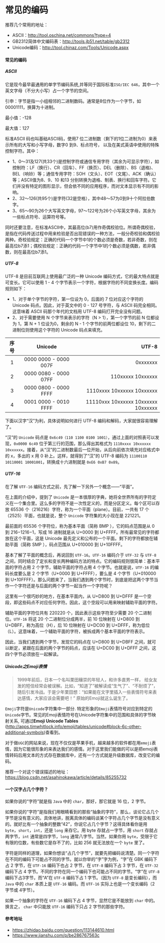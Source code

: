 # 常见的编码

推荐几个常用的地址：

- ASCII：http://tool.oschina.net/commons?type=4
- GB2312简体中文编码表：http://tools.jb51.net/table/gb2312
- Unicode编码：http://tool.chinaz.com/Tools/Unicode.aspx

#### 常见的编码

##### ASCII

它是现今最早最通用的单字节编码系统,并等同于国际标准`ISO/IEC 646`，其中一个英文字母（不分大小写）占一个字节的空间。

引申：字节是指一小组相邻的二进制数码。通常是8位作为一个字节，如00001111，换算为十进制。

最小值：-128

最大值：127

标准ASCII 码也叫基础ASCII码，使用7 位二进制数（剩下的1位二进制为0）来表示所有的大写和小写字母，数字0 到9、标点符号， 以及在美式英语中使用的特殊控制字符。其中：

- 1、0～31及127(共33个)是控制字符或通信专用字符（其余为可显示字符），如控制符：LF（换行）、CR（回车）、FF（换页）、DEL（删除）、BS（退格)、BEL（响铃）等；通信专用字符：SOH（文头）、EOT（文尾）、ACK（确认）等；ASCII值为8、9、10 和13 分别转换为退格、制表、换行和回车字符。它们并没有特定的图形显示，但会依不同的应用程序，而对文本显示有不同的影响。
- 2、32～126(共95个)是字符(32是空格），其中48～57为0到9十个阿拉伯数字。
- 3、65～90为26个大写英文字母，97～122号为26个小写英文字母，其余为一些标点符号、运算符号等。

同时还要注意，在标准ASCII中，其最高位(b7)用作奇偶校验位。所谓奇偶校验，是指在代码传送过程中用来检验是否出现错误的一种方法，一般分奇校验和偶校验两种。奇校验规定：正确的代码一个字节中1的个数必须是奇数，若非奇数，则在最高位b7添1；偶校验规定：正确的代码一个字节中1的个数必须是偶数，若非偶数，则在最高位b7添1。

##### UTF-8

UTF-8 是目前互联网上使用最广泛的一种 Unicode 编码方式，它的最大特点就是可变长。它可以使用 1 - 4 个字节表示一个字符，根据字符的不同变换长度。编码规则如下：

- 1、对于单个字节的字符，第一位设为 0，后面的 7 位对应这个字符的 Unicode 码点。因此，对于英文中的 0 - 127 号字符，与 ASCII 码完全相同。这意味着 ASCII 码那个年代的文档用 UTF-8 编码打开完全没有问题。
- 2、对于需要使用 N 个字节来表示的字符（N > 1），第一个字节的前 N 位都设为 1，第 N + 1 位设为0，剩余的 N - 1 个字节的前两位都设位 10，剩下的二进制位则使用这个字符的 Unicode 码点来填充。

| 序号 |        Unicode        |                               UTF-8 |
| :--: | :-------------------: | ----------------------------------: |
|  1   | 0000 0000 - 0000 007F |                            0xxxxxxx |
|  2   | 0000 0080 - 0000 07FF |                   110xxxxx 10xxxxxx |
|  3   | 0000 0800 - 0000 FFFF |          1110xxxx 10xxxxxx 10xxxxxx |
|  4   | 0001 0000 - 0010 FFFF | 11110xxx 10xxxxxx 10xxxxxx 10xxxxxx |

下面以汉字“汉”为利，具体说明如何进行 UTF-8 编码和解码，大家就很容易理解了。

“汉”的 `Unicode` 码点是 `0x6c49（110 1100 0100 1001）`，通过上面的对照表可以发现，`0x0000 6c49` 位于第三行的范围，那么得出其格式为 `1110xxxx 10xxxxxx 10xxxxxx`。接着，从“汉”的二进制数最后一位开始，从后向前依次填充对应格式中的 x，多出的 x 用 0 补上。这样，就得到了“汉”的 UTF-8 编码为 `11100110 10110001 10001001`，转换成十六进制就是 `0xE6 0xB7 0x89`。

##### UTF-16

在了解 `UTF-16` 编码方式之前，先了解一下另外一个概念——“平面”。

在上面的介绍中，提到了 `Unicode` 是一本很厚的字典，她将全世界所有的字符定义在一个集合里。这么多的字符不是一次性定义的，而是分区定义。每个区可以存放 65536 个（216216）字符，称为一个平面（plane）。目前，一共有 17 个（2525）平面，也就是说，整个 `Unicode` 字符集的大小现在是 221221。

最前面的 65536 个字符位，称为基本平面（简称 BMP ），它的码点范围是从 0 到 216−1216−1，写成 16 进制就是从 U+0000 到 U+FFFF。所有最常见的字符都放在这个平面，这是 Unicode 最先定义和公布的一个平面。剩下的字符都放在辅助平面（简称 SMP ），码点范围从 U+010000 到 U+10FFFF。

基本了解了平面的概念后，再说回到 `UTF-16`。`UTF-16` 编码介于 `UTF-32` 与 `UTF-8` 之间，同时结合了定长和变长两种编码方法的特点。它的编码规则很简单：基本平面的字符占用 2 个字节，辅助平面的字符占用 4 个字节。也就是说，`UTF-16` 的编码长度要么是 2 个字节（U+0000 到 U+FFFF），要么是 4 个字节（U+010000 到 U+10FFFF）。那么问题来了，当我们遇到两个字节时，到底是把这两个字节当作一个字符还是与后面的两个字节一起当作一个字符呢？

这里有一个很巧妙的地方，在基本平面内，从 U+D800 到 U+DFFF 是一个空段，即这些码点不对应任何字符。因此，这个空段可以用来映射辅助平面的字符。

辅助平面的字符位共有 220220 个，因此表示这些字符至少需要 20 个二进制位。`UTF-16` 将这 20 个二进制位分成两半，前 10 位映射在 U+D800 到 U+DBFF，称为高位（H），后 10 位映射在 U+DC00 到 U+DFFF，称为低位（L）。这意味着，一个辅助平面的字符，被拆成两个基本平面的字符表示。

因此，当我们遇到两个字节，发现它的码点在 U+D800 到 U+DBFF 之间，就可以断定，紧跟在后面的两个字节的码点，应该在 U+DC00 到 U+DFFF 之间，这四个字节必须放在一起解读。

##### Unicode之Emoji表情

> 1999年前后，日本一个名叫栗田穰崇的年轻人，和许多直男一样， 给女友发的短信经常会被误解。比如，“知道了”被解读成“生气了”、“不耐烦了”，随后引发冷战。于是少年栗田想：“如果能在文字里插入一些表情符号来表达感情，大家应该会需要吧！” 原始的Emoji就这么诞生了。

`Emoji`字符是`Unicode`字符集中一部分. 特定形象的`Emoji`表情符号对应到特定的`Unicode`字节。常见的Emoji表情符号在Unicode字符集中的范围和具体的字节映射关系, 可通过**Emoji Unicode Tables** (http://apps.timwhitlock.info/emoji/tables/unicode#block-6c-other-additional-symbols)查看到。

对于做`UGC`的网站来说，现在不仅仅是苹果手机，越来越多的软件都在用`emoji`表情，因为它能很形象的来表达我们的感情。对于这里我们能做的可以是把emoji表情转码后用文本的方式存在数据库中，还有一个方式就是升级数据库，改变它的编码。

推荐一个对这个错误描述的地址：https://blog.csdn.net/asahinokawa/article/details/85255732

#### 一个汉字占几个字符？

如果你说的“字符”就是指 `Java` 中的 `char`，那好，那它就是 16 位，2 字节。

如果你说的“字符”是指我们用眼睛看到的那些“抽象的字符”，那么，谈论它占几个字节是没有意义的。具体地讲，脱离具体的编码谈某个字符占几个字节是没有意义的。就好比有一个抽象的整数“42”，你说它占几个字节？这得具体看你是用 `byte`，`short`，`int`，还是 `long` 来存它。用 byte 存就占一字节，用 `short` 存就占两字节，`int` 通常是四字节，`long` 通常八字节。当然，如果你用 `byte`，受限于它有限的位数，有些数它是存不了的，比如 256 就无法放在一个 `byte` 里了。

字符是同样的道理，如果你想谈“占几个字节”，就要先把编码说清楚。同一个字符在不同的编码下可能占不同的字节。就以你举的“字”字为例，“字”在 GBK 编码下占 2 字节，在 `UTF-16` 编码下也占 2 字节，在 `UTF-8` 编码下占 3 字节，在 `UTF-32` 编码下占 4 字节。不同的字符在同一个编码下也可能占不同的字节。“字”在 `UTF-8` 编码下占3字节，而“A”在 `UTF-8` 编码下占 1 字节。（因为 `UTF-8` 是变长编码），而 `Java` 中的 `char` 本质上是 `UTF-16` 编码。而 `UTF-16` 实际上也是一个变长编码（2 字节或 4字节）。

如果一个抽象的字符在 `UTF-16` 编码下占 4 字节，显然它是不能放到 `char` 中的。换言之， `char` 中只能放 `UTF-16` 编码下只占 2 字节的那些字符。

#### 参考地址

- https://zhidao.baidu.com/question/113144610.html
- https://www.jianshu.com/p/be286767563c